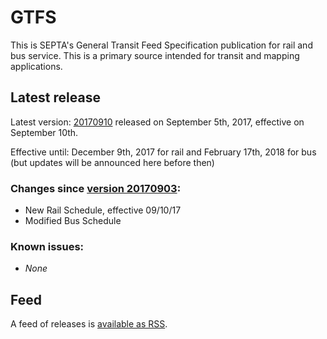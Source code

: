 # GTFS

This is SEPTA's General Transit Feed Specification publication for rail and bus service. This is a primary source intended for transit and mapping applications.

## Latest release

Latest version: [20170910](https://github.com/septadev/GTFS/releases/tag/v20170910) released on September 5th, 2017, effective on September 10th.

Effective until: December 9th, 2017 for rail and February 17th, 2018 for bus (but updates will be announced here before then)

### Changes since [version 20170903](https://github.com/septadev/GTFS/releases/tag/v20170903):

* New Rail Schedule, effective 09/10/17
* Modified Bus Schedule

### Known issues:

* *None*

## Feed

A feed of releases is [available as RSS](https://github.com/septadev/GTFS/releases.atom).
